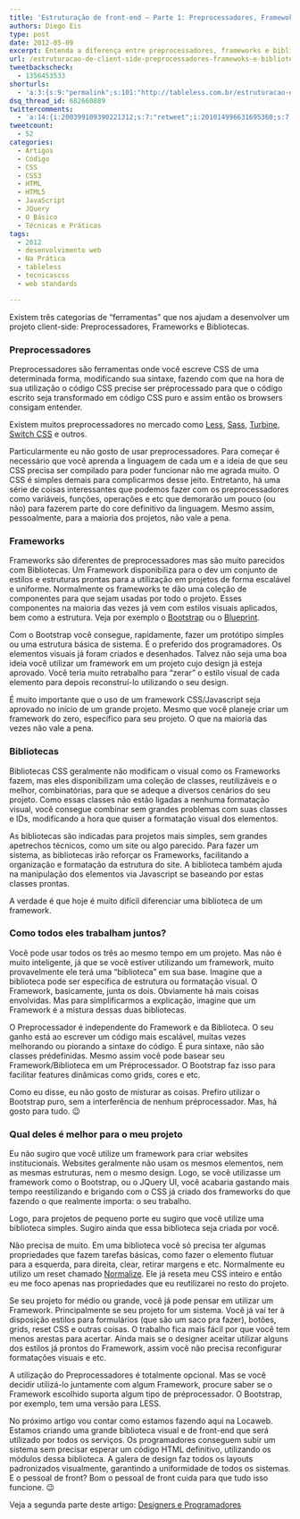 ```yaml
---
title: 'Estruturação de front-end – Parte 1: Preprocessadores, Framewoks e Bibliotecas'
authors: Diego Eis
type: post
date: 2012-05-09
excerpt: Entenda a diferença entre preprocessadores, frameworks e bibliotecas de client-side. Saiba o que usar em seus projetos e quais as suas particularidades.
url: /estruturacao-de-client-side-preprocessadores-framewoks-e-bibliotecas-parte-1/
tweetbackscheck:
  - 1356453533
shorturls:
  - 'a:3:{s:9:"permalink";s:101:"http://tableless.com.br/estruturacao-de-client-side-preprocessadores-framewoks-e-bibliotecas-parte-1/";s:7:"tinyurl";s:26:"http://tinyurl.com/cmn7q57";s:4:"isgd";s:19:"http://is.gd/8dkHWG";}'
dsq_thread_id: 682660889
twittercomments:
  - 'a:14:{i:200399109390221312;s:7:"retweet";i:201014996631695360;s:7:"retweet";i:200514177591279616;s:7:"retweet";i:200412300379815936;s:7:"retweet";i:200406317574262784;s:7:"retweet";i:200379204490104834;s:7:"retweet";i:200289707714813953;s:7:"retweet";i:200271390815952896;s:7:"retweet";i:200271021058699264;s:7:"retweet";i:204618316403322880;s:7:"retweet";i:203535947080540161;s:7:"retweet";i:218776759678681088;s:7:"retweet";i:218752599552299009;s:7:"retweet";i:237612213156855808;s:7:"retweet";}'
tweetcount:
  - 52
categories:
  - Artigos
  - Código
  - CSS
  - CSS3
  - HTML
  - HTML5
  - JavaScript
  - JQuery
  - O Básico
  - Técnicas e Práticas
tags:
  - 2012
  - desenvolvimento web
  - Na Prática
  - tableless
  - tecnicascss
  - web standards

---
```

Existem três categorias de &#8220;ferramentas&#8221; que nos ajudam a desenvolver um projeto client-side: Preprocessadores, Frameworks e Bibliotecas.

### Preprocessadores

Preprocessadores são ferramentas onde você escreve CSS de uma determinada forma, modificando sua sintaxe, fazendo com que na hora de sua utilização o código CSS precise ser préprocessado para que o código escrito seja transformado em código CSS puro e assim então os browsers consigam entender.

Existem muitos preprocessadores no mercado como [Less][1], [Sass][2], [Turbine][3], [Switch CSS][4] e outros. 

Particularmente eu não gosto de usar preprocessadores. Para começar é necessário que você aprenda a linguagem de cada um e a ideia de que seu CSS precisa ser compilado para poder funcionar não me agrada muito. O CSS é simples demais para complicarmos desse jeito. Entretanto, há uma série de coisas interessantes que podemos fazer com os preprocessadores como variáveis, funções, operações e etc que demorarão um pouco (ou não) para fazerem parte do core definitivo da linguagem. Mesmo assim, pessoalmente, para a maioria dos projetos, não vale a pena.

### Frameworks

Frameworks são diferentes de preprocessadores mas são muito parecidos com Bibliotecas. Um Framework disponibiliza para o dev um conjunto de estilos e estruturas prontas para a utilização em projetos de forma escalável e uniforme. Normalmente os frameworks te dão uma coleção de componentes para que sejam usadas por todo o projeto. Esses componentes na maioria das vezes já vem com estilos visuais aplicados, bem como a estrutura. Veja por exemplo o [Bootstrap][5] ou o [Blueprint][6].

Com o Bootstrap você consegue, rapidamente, fazer um protótipo simples ou uma estrutura básica de sistema. É o preferido dos programadores. Os elementos visuais já foram criados e desenhados. Talvez não seja uma boa ideia você utilizar um framework em um projeto cujo design já esteja aprovado. Você teria muito retrabalho para &#8220;zerar&#8221; o estilo visual de cada elemento para depois reconstruí-lo utilizando o seu design.

É muito importante que o uso de um framework CSS/Javascript seja aprovado no início de um grande projeto. Mesmo que você planeje criar um framework do zero, específico para seu projeto. O que na maioria das vezes não vale a pena.

### Bibliotecas

Bibliotecas CSS geralmente não modificam o visual como os Frameworks fazem, mas eles disponibilizam uma coleção de classes, reutilizáveis e o melhor, combinatórias, para que se adeque a diversos cenários do seu projeto. Como essas classes não estão ligadas a nenhuma formatação visual, você consegue combinar sem grandes problemas com suas classes e IDs, modificando a hora que quiser a formatação visual dos elementos.

As bibliotecas são indicadas para projetos mais simples, sem grandes apetrechos técnicos, como um site ou algo parecido. Para fazer um sistema, as bibliotecas irão reforçar os Frameworks, facilitando a organização e formatação da estrutura do site. A biblioteca também ajuda na manipulação dos elementos via Javascript se baseando por estas classes prontas. 

A verdade é que hoje é muito difícil diferenciar uma biblioteca de um framework.

### Como todos eles trabalham juntos?

Você pode usar todos os três ao mesmo tempo em um projeto. Mas não é muito inteligente, já que se você estiver utilizando um framework, muito provavelmente ele terá uma &#8220;biblioteca&#8221; em sua base. Imagine que a biblioteca pode ser específica de estrutura ou formatação visual. O Framework, basicamente, junta os dois. Obviamente há mais coisas envolvidas. Mas para simplificarmos a explicação, imagine que um Framework é a mistura dessas duas bibliotecas.

O Preprocessador é independente do Framework e da Biblioteca. O seu ganho está ao escrever um código mais escalável, muitas vezes melhorando ou piorando a sintaxe do código. É pura sintaxe, não são classes prédefinidas. Mesmo assim você pode basear seu Framework/Biblioteca em um Préprocessador. O Bootstrap faz isso para facilitar features dinâmicas como grids, cores e etc.

Como eu disse, eu não gosto de misturar as coisas. Prefiro utilizar o Bootstrap puro, sem a interferência de nenhum préprocessador. Mas, há gosto para tudo. 😉

### Qual deles é melhor para o meu projeto

Eu não sugiro que você utilize um framework para criar websites institucionais. Websites geralmente não usam os mesmos elementos, nem as mesmas estruturas, nem o mesmo design. Logo, se você utilizasse um framework como o Bootstrap, ou o JQuery UI, você acabaria gastando mais tempo reestilizando e brigando com o CSS já criado dos frameworks do que fazendo o que realmente importa: o seu trabalho.
  
Logo, para projetos de pequeno porte eu sugiro que você utilize uma biblioteca simples. Sugiro ainda que essa biblioteca seja criada por você.

Não precisa de muito. Em uma biblioteca você só precisa ter algumas propriedades que fazem tarefas básicas, como fazer o elemento flutuar para a esquerda, para direita, clear, retirar margens e etc. Normalmente eu utilizo um reset chamado [Normalize][7]. Ele já reseta meu CSS inteiro e então eu me foco apenas nas propriedades que eu reutilizarei no resto do projeto.

Se seu projeto for médio ou grande, você já pode pensar em utilizar um Framework. Principalmente se seu projeto for um sistema. Você já vai ter à disposição estilos para formulários (que são um saco pra fazer), botões, grids, reset CSS e outras coisas. O trabalho fica mais fácil por que você tem menos arestas para acertar. Ainda mais se o designer aceitar utilizar alguns dos estilos já prontos do Framework, assim você não precisa reconfigurar formatações visuais e etc.

A utilização do Preprocessadores é totalmente opcional. Mas se você decidir utilizá-lo juntamente com algum Framework, procure saber se o Framework escolhido suporta algum tipo de préprocessador. O Bootstrap, por exemplo, tem uma versão para LESS.

No próximo artigo vou contar como estamos fazendo aqui na Locaweb. Estamos criando uma grande biblioteca visual e de front-end que será utilizado por todos os serviços. Os programadores conseguem subir um sistema sem precisar esperar um código HTML definitivo, utilizando os módulos dessa biblioteca. A galera de design faz todos os layouts padronizados visualmente, garantindo a uniformidade de todos os sistemas. E o pessoal de front? Bom o pessoal de front cuida para que tudo isso funcione. 😉

Veja a segunda parte deste artigo: [Designers e Programadores][8]

 [1]: http://lesscss.org/
 [2]: http://sass-lang.com/
 [3]: http://turbine.peterkroener.de/index.php
 [4]: http://sourceforge.net/projects/switchcss/
 [5]: http://twitter.github.com/bootstrap
 [6]: http://blueprintcss.org
 [7]: http://necolas.github.com/normalize.css/
 [8]: http://tableless.com.br/estruturacao-de-client-side-designers-e-programadores-parte-2/ "Estruturação de Client-side – Parte 2: Designers e Programadores"